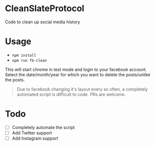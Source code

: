 # CleanSlateProtocol
Code to clean up social media history

# Usage

* `npm install`
* `npm run fb-clean`

This will start chrome in test mode and login to your facebook account. Select the date/month/year for which you want to delete the posts/unlike the posts.

> Due to facebook changing it's layout every so often, a completely automated script is difficult to code. PRs are welcome.

# Todo

- [ ] Completely automate the script
- [ ] Add Twitter support
- [ ] Add Instagram support

